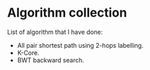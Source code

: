 # Algorithm collection

List of algorithm that I have done:
- All pair shortest path using 2-hops labelling.
- K-Core.
- BWT backward search.
